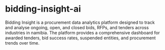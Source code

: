 # bidding-insight-ai
Bidding Insight is a procurement data analytics platform designed to track and analyse ongoing, open, and closed bids, RFPs, and tenders across industries in namibia. The platform provides a comprehensive dashboard for awarded tenders, bid success rates, suspended entities, and procurement trends over time.
